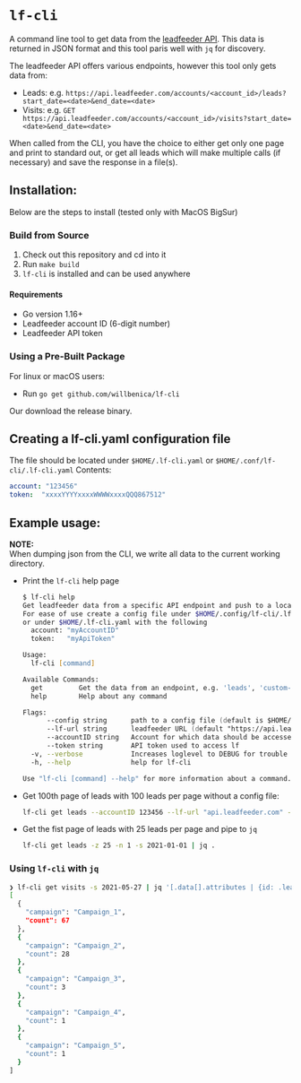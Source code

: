 # `lf-cli`

A command line tool to get data from the [leadfeeder API](https://docs.leadfeeder.com/api/#introduction). This data is returned in JSON format and this tool paris well with `jq` for discovery.

The leadfeeder API offers various endpoints, however this tool only gets data from:

* Leads: e.g. `https://api.leadfeeder.com/accounts/<account_id>/leads?start_date=<date>&end_date=<date>`
* Visits: e.g. `GET https://api.leadfeeder.com/accounts/<account_id>/visits?start_date=<date>&end_date=<date>`

When called from the CLI, you have the choice to either get only one page and print to standard out, or get all leads which will make multiple calls (if necessary) and save the response in a file(s).

## Installation:

Below are the steps to install (tested only with MacOS BigSur)

### Build from Source

1. Check out this repository and cd into it
2. Run `make build`
3. `lf-cli` is installed and can be used anywhere

#### Requirements

* Go version 1.16+
* Leadfeeder account ID (6-digit number)
* Leadfeeder API token

### Using a Pre-Built Package

For linux or macOS users:

* Run `go get github.com/willbenica/lf-cli`

Our download the release binary.

## Creating a lf-cli.yaml configuration file

The file should be located under `$HOME/.lf-cli.yaml` or `$HOME/.conf/lf-cli/.lf-cli.yaml`
Contents:

```yaml
account: "123456"
token:  "xxxxYYYYxxxxWWWWxxxxQQQ867512"
```

## Example usage:

__NOTE:__  
When dumping json from the CLI, we write all data to the current working directory.

* Print the `lf-cli` help page

    ```zsh
    $ lf-cli help
    Get leadfeeder data from a specific API endpoint and push to a local file (JSON).
    For ease of use create a config file under $HOME/.config/lf-cli/.lf-cli.yaml
    or under $HOME/.lf-cli.yaml with the following
      account: "myAccountID"
      token:   "myApiToken"

    Usage:
      lf-cli [command]

    Available Commands:
      get         Get the data from an endpoint, e.g. 'leads', 'custom-feeds', etc
      help        Help about any command

    Flags:
          --config string      path to a config file (default is $HOME/.config/lf-cli/.lf-cli.yaml)
          --lf-url string      leadfeeder URL (default "https://api.leadfeeder.com")
          --accountID string   Account for which data should be accessed
          --token string       API token used to access lf
      -v, --verbose            Increases loglevel to DEBUG for trouble shooting.
      -h, --help               help for lf-cli

    Use "lf-cli [command] --help" for more information about a command.
    ```

* Get 100th page of leads with 100 leads per page without a config file:

    ```zsh
    lf-cli get leads --accountID 123456 --lf-url "api.leadfeeder.com" --token "xxxxYYYYxxxxWWWWxxxxQQQ867512" -n 100 -z 100
    ```

* Get the fist page of leads with 25 leads per page and pipe to `jq`

    ```zsh
    lf-cli get leads -z 25 -n 1 -s 2021-01-01 | jq .
    ```

### Using `lf-cli` with `jq`

```zsh
❯ lf-cli get visits -s 2021-05-27 | jq '[.data[].attributes | {id: .lead_id, duration: .visit_length, campaign} | select(.campaign!=null)] | group_by(.campaign)| [.[] | {campaign: .[0].campaign, count: . | length}]| sort_by(.count) | reverse'
[
  {
    "campaign": "Campaign_1",
    "count": 67
  },
  {
    "campaign": "Campaign_2",
    "count": 28
  },
  {
    "campaign": "Campaign_3",
    "count": 3
  },
  {
    "campaign": "Campaign_4",
    "count": 1
  },
  {
    "campaign": "Campaign_5",
    "count": 1
  }
]
```
